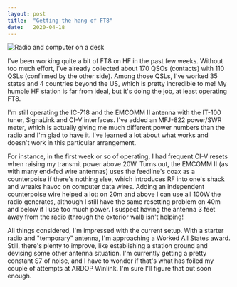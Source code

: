 ```yaml
---
layout: post
title:  "Getting the hang of FT8"
date:   2020-04-18
---
```

![Radio and computer on a desk](https://1.bp.blogspot.com/-CNJQPPbh_00/Xpu8C2NvchI/AAAAAAABuuw/7PMKH15ak-Mxm6YaxMWM7gsUakW1zAE_gCPcBGAsYHg/s320/IMG_20200418_201405.jpg)

I've been working quite a bit of FT8 on HF in the past few weeks. Without too much effort, I've
already collected about 170 QSOs (contacts) with 110 QSLs (confirmed by the other side). Among those
QSLs, I've worked 35 states and 4 countries beyond the US, which is pretty incredible to me! My
humble HF station is far from ideal, but it's doing the job, at least operating FT8.

I'm still operating the IC-718 and the EMCOMM II antenna with the IT-100 tuner, SignaLink and CI-V
interfaces. I've added an MFJ-822 power/SWR meter, which is actually giving me much different power
numbers than the radio and I'm glad to have it. I've learned a lot about what works and doesn't work
in this particular arrangement.

For instance, in the first week or so of operating, I had frequent CI-V resets when raising my
transmit power above 20W. Turns out, the EMCOMM II (as with many end-fed wire antennas) uses the
feedline's coax as a counterpoise if there's nothing else, which introduces RF into one's shack and
wreaks havoc on computer data wires. Adding an independent counterpoise wire helped a lot: on 20m
and above I can use all 100W the radio generates, although I still have the same resetting problem
on 40m and below if I use too much power. I suspect having the antenna 3 feet away from the radio
(through the exterior wall) isn't helping!

All things considered, I'm impressed with the current setup. With a starter radio and "temporary"
antenna, I'm approaching a Worked All States award. Still, there's plenty to improve, like
establishing a station ground and devising some other antenna situation. I'm currently getting a
pretty constant S7 of noise, and I have to wonder if that's what has foiled my couple of attempts at
ARDOP Winlink. I'm sure I'll figure that out soon enough.
